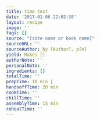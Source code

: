 ```yaml
---
title: time test
date: '2017-01-06 22:02:38'
layout: recipe
image: ''
tags: []
source: "[site name or book name]"
sourceURL: ''
sourceAuthor: by [Author], p[n]
yield: Makes []
authorNote: ''
personalNote: ''
ingredients: []
totalTime: ''
prepTime: 10 min |
handsoffTime: 20 min
cookTime: ''
chillTime: ''
assemblyTime: 15 min
reheatTime: ''
---
```

